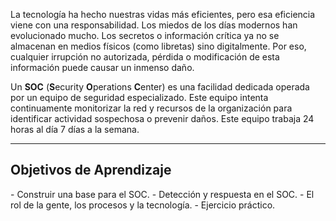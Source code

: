 La tecnología ha hecho nuestras vidas más eficientes, pero esa eficiencia viene con una responsabilidad. Los miedos de los días modernos han evolucionado mucho. Los secretos o información crítica ya no se almacenan en medios físicos (como libretas) sino digitalmente. Por eso, cualquier irrupción no autorizada, pérdida o modificación de esta información puede causar un inmenso daño.

Un **SOC** (**S**ecurity **O**perations **C**enter) es una facilidad dedicada operada por un equipo de seguridad especializado. Este equipo intenta continuamente monitorizar la red y recursos de la organización para identificar actividad sospechosa o prevenir daños. Este equipo trabaja 24 horas al día 7 días a la semana.

-------------------------
<h2>Objetivos de Aprendizaje</h2>
- Construir una base para el SOC.
- Detección y respuesta en el SOC.
- El rol de la gente, los procesos y la tecnología.
- Ejercicio práctico.